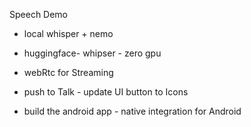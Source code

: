 Speech Demo

- local whisper + nemo 
- huggingface- whipser - zero gpu 
- webRtc for Streaming 
- push to Talk - update UI button to Icons

- build the android app - native integration for Android 